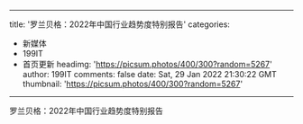 
---
title: '罗兰贝格：2022年中国行业趋势度特别报告'
categories: 
 - 新媒体
 - 199IT
 - 首页更新
headimg: 'https://picsum.photos/400/300?random=5267'
author: 199IT
comments: false
date: Sat, 29 Jan 2022 21:30:22 GMT
thumbnail: 'https://picsum.photos/400/300?random=5267'
---

<div>   
罗兰贝格：2022年中国行业趋势度特别报告  
</div>
            